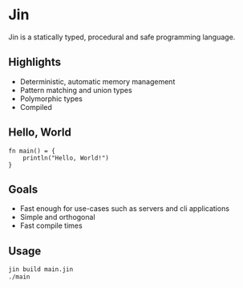 # Jin

Jin is a statically typed, procedural and safe programming language.

## Highlights

- Deterministic, automatic memory management
- Pattern matching and union types
- Polymorphic types
- Compiled

## Hello, World

```
fn main() = {
    println("Hello, World!")
}
```

## Goals

- Fast enough for use-cases such as servers and cli applications
- Simple and orthogonal
- Fast compile times

## Usage

```sh
jin build main.jin
./main
```

